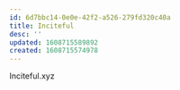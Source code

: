```yaml
---
id: 6d7bbc14-0e0e-42f2-a526-279fd320c40a
title: Inciteful
desc: ''
updated: 1608715589892
created: 1608715574978
---
```




Inciteful.xyz
